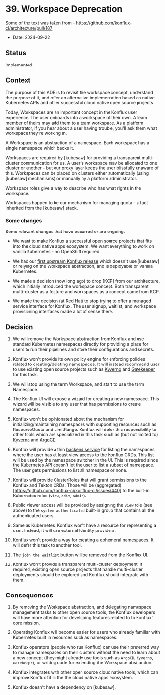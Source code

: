 # 39. Workspace Deprecation

Some of the text was taken from - https://github.com/konflux-ci/architecture/pull/187

* Date: 2024-09-22

## Status

Implemented

## Context

The purpose of this ADR is to revisit the workspace concept, understand the purpose
of it, and offer an alternative implementation based on native Kubernetes APIs
and other successful cloud native open source projects.


Today, Workspaces are an important concept in the Konflux user experience. The user onboards into a workspace of their own. A team member of theirs may add them to a team workspace. As a platform administrator, if you hear about a user having trouble, you'll ask them what workspace they're working in.

A Workspace is an abstraction of a namespace. Each workspace has a single namespace
which backs it.

Workspaces are required by [kubesaw] for providing a transparent multi-cluster communication for us. A user's workspace may be allocated to one cluster or another - but our proxy layer keeps the user blissfully unaware of this. Workspaces can be placed on clusters either automatically (using [kubesaw] mechanisms) or manually by a platform administrator.

Workspace roles give a way to describe who has what rights in the workspace.

Workspaces happen to be our mechanism for managing quota - a fact inherited from the [kubesaw] stack.

### Some changes

Some relevant changes that have occurred or are ongoing.

* We want to make Konflux a successful open source projects that fits into the
cloud native apps ecosystem. We want everything to work on vanilla Kubernetes - no OpenShift required.

* We had our [first upstream Konflux release](https://github.com/konflux-ci/konflux-ci) which doesn't use [kubesaw] or relying
on the Workspace abstraction, and is deployable on vanilla Kubernetes.

* We made a decision (now long ago) to drop [KCP] from our architecture, which initially introduced the workspace concept. Both transparent multi-cluster as a feature and workspaces as a concept came from KCP.

* We made the decision (at Red Hat) to stop trying to offer a managed service interface for Konflux. The user signup, waitlist, and workspace provisioning interfaces made a lot of sense there.

## Decision

1. We will remove the Workspace abstraction from Konflux and use standard Kubernetes namespaces
directly for providing a place for users to run their pipelines and store their configurations
and secrets.

2. Konflux won't provide its own policy engine for enforcing policies related to
creating/deleting namespaces. It will instead recommend user to use existing open source projects
such as [Kyverno](https://kyverno.io/docs/introduction/) and [Gatekeeper](https://open-policy-agent.github.io/gatekeeper/website/docs/) for this task.

3. We will stop using the term Workspace, and start to use the term Namespace.

4. The Konflux UI will expose a wizard for creating a new namespace. This
wizard will be visible to any user that has permissions to create namespaces.

5. Konflux won't be opinionated about the mechanism for initializing/maintaining namespaces with
supporting resources such as ResourceQuota and LimitRange. Konflux will defer
this responsibility to other tools which are specialized in this task such as 
(but not limited to) [Kyverno](https://kyverno.io/policies/best-practices/add-ns-quota/add-ns-quota/) and [ArgoCD](https://github.com/konflux-ci/namespace-generator).

6. Konflux will provide a thin [backend service](https://github.com/konflux-ci/workspace-manager) for listing the namespaces where the user has at least view access
to the Konflux CRDs. This list will be used by the namespace switcher in the UI.
This is required since the Kubernetes API doesn't let the user to list a subset
of namespace. The user gets permissions to list all namespace or none.

7. Konflux will provide ClusterRoles that will grant permissions to the Konflux
and Tekton CRDs. Those will be (aggregated)[https://github.com/konflux-ci/konflux-ci/issues/440] to the built-in Kubernetes roles (`view`, `edit`, `admin`).

8. Public viewer access will be provided by assigning the `view` role (see above) to the
`system:authenticated` built-in group that contains all the authenticated users.

9. Same as Kubernetes, Konflux won't have a resource for representing a user. Instead,
it will use external Identity providers.

10. Konflux won't provide a way for creating a ephemeral namespaces. It will defer this
task to another tool.

11. The `join the waitlist` button will be removed from the Konflux UI.

12. Konflux won't provide a transparent multi-cluster deployment.
If required, existing open source projects that handle multi-cluster deployments
should be explored and Konflux should integrate with them.

## Consequences

1. By removing the Workspace abstraction, and delegating namespace management tasks to other open source tools,
the Konflux developers will have more attention for developing features related to to Konflux' core mission.

2. Operating Konflux will become easier for users who already familiar with Kubernetes built in resources such as namespaces.

3. Konflux operators (people who run Konflux) can use their preferred way to manage namespaces on their clusters without the need to learn about a new concept (they
might already use tools such as `ArgoCD`, `Kyverno`, `Gatekeepr`), or
writing code for extending the Workspace abstraction.

4. Konflux integrates with other open source cloud native tools, which can improve Konflux
fit in the the cloud native apps ecosystem.

5. Konflux doesn't have a dependency on [kubesaw].
